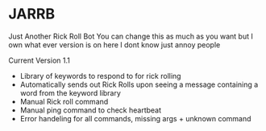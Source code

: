 # JARRB
Just Another Rick Roll Bot
You can change this as much as you want but I own what ever version is on here I dont know just annoy people

Current Version 1.1

- Library of keywords to respond to for rick rolling
- Automatically sends out Rick Rolls upon seeing a message containing a word from the keyword library
- Manual Rick roll command
- Manual ping command to check heartbeat
- Error handeling for all commands, missing args + unknown command
